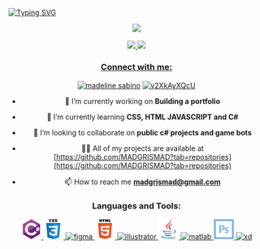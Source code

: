 
  [![Typing SVG](https://readme-typing-svg.herokuapp.com?color=F785DE&center=true&lines=Hola%2C+Soy+Madeline;hi%2C+i'm+madeline)](https://git.io/typing-svg)


<div align="center">


![](https://user-images.githubusercontent.com/5713670/87202985-820dcb80-c2b6-11ea-9f56-7ec461c497c3.gif)
</div>
<div align="center">
  <a href="https://github.com/MADGRISMAD">
  <img height="180em" src="https://github-readme-stats.vercel.app/api?username=MADGRISMAD&show_icons=true&theme=dracula&include_all_commits=true&count_private=true"/>
  <img height="180em" src="https://github-readme-stats.vercel.app/api/top-langs/?username=MADGRISMAD&layout=compact&langs_count=7&theme=dracula"/>
    
    
</div>
<div align="center">
<h3 align="center">Connect with me:</h3>
<p align="center">
<a href="https://fb.com/MADGRISMAD" target="blank"><img align="center" src="https://raw.githubusercontent.com/rahuldkjain/github-profile-readme-generator/master/src/images/icons/Social/facebook.svg" alt="madeline sabino" height="30" width="40" /></a>
<a href="https://discord.gg/v2XkAyXQcU" target="blank"><img align="center" src="https://raw.githubusercontent.com/rahuldkjain/github-profile-readme-generator/master/src/images/icons/Social/discord.svg" alt="v2XkAyXQcU" height="30" width="40" /></a>
</p>
</p>

- 🔭 I’m currently working on **Building a portfolio**

- 🌱 I’m currently learning **CSS, HTML JAVASCRIPT and C#**

- 👯 I’m looking to collaborate on **public c# projects and game bots**

- 👨‍💻 All of my projects are available at [https://github.com/MADGRISMAD?tab=repositories](https://github.com/MADGRISMAD?tab=repositories)

- 📫 How to reach me **madgrismad@gmail.com**

<h3 align="center">Languages and Tools:</h3>
<p align="center"> <a href="https://www.w3schools.com/cs/" target="_blank" rel="noreferrer"> <img src="https://raw.githubusercontent.com/devicons/devicon/master/icons/csharp/csharp-original.svg" alt="csharp" width="40" height="40"/> </a> <a href="https://www.w3schools.com/css/" target="_blank" rel="noreferrer"> <img src="https://raw.githubusercontent.com/devicons/devicon/master/icons/css3/css3-original-wordmark.svg" alt="css3" width="40" height="40"/> </a> <a href="https://www.figma.com/" target="_blank" rel="noreferrer"> <img src="https://www.vectorlogo.zone/logos/figma/figma-icon.svg" alt="figma" width="40" height="40"/> </a> <a href="https://www.w3.org/html/" target="_blank" rel="noreferrer"> <img src="https://raw.githubusercontent.com/devicons/devicon/master/icons/html5/html5-original-wordmark.svg" alt="html5" width="40" height="40"/> </a> <a href="https://www.adobe.com/in/products/illustrator.html" target="_blank" rel="noreferrer"> <img src="https://www.vectorlogo.zone/logos/adobe_illustrator/adobe_illustrator-icon.svg" alt="illustrator" width="40" height="40"/> </a> <a href="https://www.java.com" target="_blank" rel="noreferrer"> <img src="https://raw.githubusercontent.com/devicons/devicon/master/icons/java/java-original.svg" alt="java" width="40" height="40"/> </a> <a href="https://www.mathworks.com/" target="_blank" rel="noreferrer"> <img src="https://upload.wikimedia.org/wikipedia/commons/2/21/Matlab_Logo.png" alt="matlab" width="40" height="40"/> </a> <a href="https://www.photoshop.com/en" target="_blank" rel="noreferrer"> <img src="https://raw.githubusercontent.com/devicons/devicon/master/icons/photoshop/photoshop-line.svg" alt="photoshop" width="40" height="40"/> </a> <a href="https://www.adobe.com/products/xd.html" target="_blank" rel="noreferrer"> <img src="https://cdn.worldvectorlogo.com/logos/adobe-xd.svg" alt="xd" width="40" height="40"/> </a> </p>
  </div>

